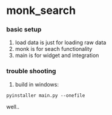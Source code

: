 # monk_search
### basic setup
1. load data is just for loading raw data
2. monk is for seach functionality
3. main is for widget and integration



### trouble shooting
1. build in windows:
```
pyinstaller main.py --onefile

```

well..
